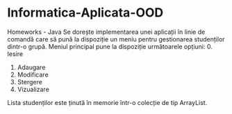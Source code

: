# Informatica-Aplicata-OOD
Homeworks - Java 
Se dorește implementarea unei aplicații în linie de comandă care să pună la dispoziție un meniu pentru gestionarea studenților dintr-o grupă. Meniul principal pune la dispoziție următoarele opțiuni:
0. Iesire
1. Adaugare
2. Modificare
3. Stergere
4. Vizualizare

Lista studenților este ținută în memorie într-o colecție de tip ArrayList.
